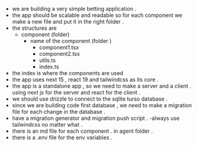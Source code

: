 - we are building a very simple betting application .
- the app should be scalable and readable so for each component we make a new file and put it in the right folder .
- the structures are
  - component (folder)
    - name of the component (folder )
      - component1.tsx
      - component2.tsx
      - utils.ts
      - index.ts
- the index is where the components are used
- the app uses next 15 , react 19 and tailwindcss as its core .
- the app is a standalone app , so we need to make a server and a client . using next js for the server and react for the client .
- we should use drizzle to connect to the sqlite turso database .
- since we are building code first database , we need to make a migration file for each change in the database .
- have a migration generator and migration push script .
  -always use tailwindcss no matter what .
- there is an md file for each component . in agent folder .
- there is a .env file for the env variables .
